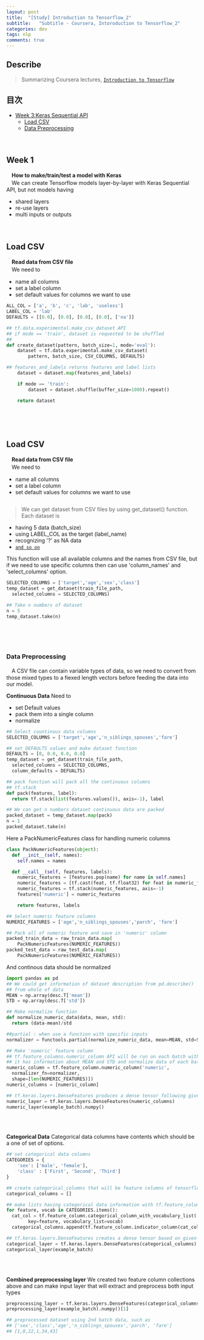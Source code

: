 ```yaml
---
layout: post
title:  "[Study] Introduction to Tensorflow_2"
subtitle:   "Subtitle - Coursera, Intoroduction to Tensorflow_2"
categories: dev
tags: nlp
comments: true
---
```

## Describe
> Summarizing Coursera lectures, [`Introduction to Tensorflow`](https://www.coursera.org/learn/intro-tensorflow/home/welcome)<br>

## 目次
- [Week 3:Keras Sequential API](#jump1)
  - [Load CSV](#jump2)
  - [Data Preprocessing](#jump3)
<br><br><br>

## <a name="jump1">Week 1</a>
　**How to make/train/test a model with Keras**<br>
　We can create Tensorflow models layer-by-layer with Keras Sequential API, but not models having
- shared layers
- re-use layers
- multi inputs or outputs
<br><br><br>


## <a name="jump2">Load CSV</a>
　**Read data from CSV file**<br>
　We need to 
- name all columns
- set a label column
- set default values for columns we want to use

```python
ALL_COL = ['a', 'b', 'c', 'lab', 'useless']
LABEL_COL = 'lab'
DEFAULTS = [[0.0], [0.0], [0.0], [0.0], ['na']]

## tf.data.experimental.make_csv_dataset API
## if mode == 'train', dataset is requested to be shuffled
## 
def create_dataset(pattern, batch_size=1, mode='eval'):
    dataset = tf.data.experimental.make_csv_dataset(
        pattern, batch_size, CSV_COLUMNS, DEFAULTS)

## features_and_labels returns features and label lists
    dataset = dataset.map(features_and_labels)

    if mode == 'train':
        dataset = dataset.shuffle(buffer_size=1000).repeat()

    return dataset

```

<br><br><br>

## <a name="jump3">Load CSV</a>
　**Read data from CSV file**<br>
　We need to 
- name all columns
- set a label column
- set default values for columns we want to use

```python
```
> We can get dataset from CSV files by using get_dataset() function. Each dataset is
- having 5 data (batch_size)
- using LABEL_COL as the target (label_name)
- recognizing '?' as NA data
- [`and so on`](https://www.tensorflow.org/api_docs/python/tf/data/experimental/make_csv_dataset)

This function will use all available columns and the names from CSV file, but if we need to use specific columns then can use 'column_names' and 'select_columns' option.

```python
SELECTED_COLUMNS = ['target','age','sex','class']
temp_dataset = get_dataset(train_file_path, 
  selected_columns = SELECTED_COLUMNS)

## Take n numbers of dataset
n = 5
temp_dataset.take(n)
```

<br><br><br>

### <a name="jump4">Data Preprocessing</a>
　A CSV file can contain variable types of data, so we need to convert from those mixed types to a fiexed length vectors before feeding the data into our model.

**Continuous Data**
Need to 
- set Default values
- pack them into a single column
- normalize

```python
## Select countinous data columns
SELECTED_COLUMNS = ['target','age','n_siblings_spouses','fare']

## set DEFAULTS values and make dataset function
DEFAULTS = [0, 0.0, 0.0, 0.0]
temp_dataset = get_dataset(train_file_path, 
  selected_columns = SELECTED_COLUMNS, 
  column_defaults = DEFUALTS)

## pack function will pack all the continuous columns
## tf.stack
def pack(features, label):
  return tf.stack(list(features.values()), axis=-1), label

## We can get n numbers dataset continuous data are packed
packed_dataset = temp_dataset.map(pack)
n = 1
packed_dataset.take(n)
```

Here a PackNumericFeatures class for handling numeric columns
```python
class PackNumericFeatures(object):
  def __init__(self, names):
    self.names = names

  def __call__(self, features, labels):
    numeric_features = [features.pop(name) for name in self.names]
    numeric_features = [tf.cast(feat, tf.float32) for feat in numeric_features]
    numeric_features = tf.stack(numeric_features, axis=-1)
    features['numeric'] = numeric_features

    return features, labels

## Select numeric feature columns
NUMERIC_FEATURES = ['age','n_siblings_spouses','parch', 'fare']

## Pack all of numeric feature and save in 'numeric' column
packed_train_data = raw_train_data.map(
    PackNumericFeatures(NUMERIC_FEATURES))
packed_test_data = raw_test_data.map(
    PackNumericFeatures(NUMERIC_FEATURES))
```

And continous data should be normalized
```python
import pandas as pd
## We could get information of dataset description from pd.describe()
## from whole of data
MEAN = np.array(desc.T['mean'])
STD = np.array(desc.T['std'])

## Make normalize function
def normalize_numeric_data(data, mean, std):
  return (data-mean)/std

##partial : when use a function with specific inputs
normalizer = functools.partial(normalize_numeric_data, mean=MEAN, std=STD)

## Make 'numeric' feature column 
## tf.feature_columns.numeric_column API will be run on each batch with normalizer_fn option
## it has information about MEAN and STD and normalize data of each batch
numeric_column = tf.feature_column.numeric_column('numeric', 
  normalizer_fn=normalizer, 
  shape=[len(NUMERIC_FEATURES)])
numeric_columns = [numeric_column]

## tf.keras.layers.DenseFeatures produces a dense tensor following given columns
numeric_layer = tf.keras.layers.DenseFeatures(numeric_columns)
numeric_layer(example_batch).numpy()
```

<br><br>

**Categorical Data**
Categorical data columns have contents which should be a one of set of options. 

```python
## set categorical data columns
CATEGORIES = {
    'sex': ['male', 'female'],
    'class' : ['First', 'Second', 'Third']
}

## create categorical_columns that will be feature columns of tensorflow model
categorical_columns = []

## make lists having categorical data information with tf.feature_column 
for feature, vocab in CATEGORIES.items():
  cat_col = tf.feature_column.categorical_column_with_vocabulary_list(
        key=feature, vocabulary_list=vocab)
  categorical_columns.append(tf.feature_column.indicator_column(cat_col))

## tf.keras.layers.DenseFeatures creates a dense tensor based on given columns
categorical_layer = tf.keras.layers.DenseFeatures(categorical_columns)
categorical_layer(example_batch)
```

<br><br>

**Combined preprocessing layer**
We created two feature column collections above and can make input layer that will extract and preprocess both input types

```python
preprocessing_layer = tf.keras.layers.DenseFeatures(categorical_columns + numeric_columns)
preprocessing_layer(example_batch).numpy()[1]

## preprocessed dataset using 2nd batch data, such as
## ['sex','class','age','n_siblings_spouses','parch', 'fare']
## [1,0,22,1,34,43]
```